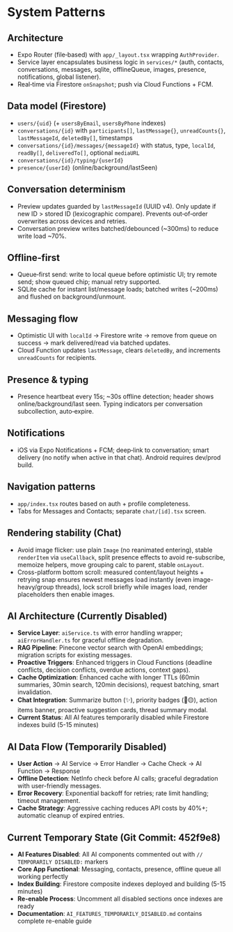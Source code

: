 # System Patterns

## Architecture
- Expo Router (file‑based) with `app/_layout.tsx` wrapping `AuthProvider`.
- Service layer encapsulates business logic in `services/*` (auth, contacts, conversations, messages, sqlite, offlineQueue, images, presence, notifications, global listener).
- Real‑time via Firestore `onSnapshot`; push via Cloud Functions + FCM.

## Data model (Firestore)
- `users/{uid}` (+ `usersByEmail`, `usersByPhone` indexes)
- `conversations/{id}` with `participants[]`, `lastMessage{}`, `unreadCounts{}`, `lastMessageId`, `deletedBy[]`, timestamps
- `conversations/{id}/messages/{messageId}` with status, type, `localId`, `readBy[]`, `deliveredTo[]`, optional `mediaURL`
- `conversations/{id}/typing/{userId}`
- `presence/{userId}` (online/background/lastSeen)

## Conversation determinism
- Preview updates guarded by `lastMessageId` (UUID v4). Only update if new ID > stored ID (lexicographic compare). Prevents out‑of‑order overwrites across devices and retries.
- Conversation preview writes batched/debounced (~300ms) to reduce write load ~70%.

## Offline‑first
- Queue‑first send: write to local queue before optimistic UI; try remote send; show queued chip; manual retry supported.
- SQLite cache for instant list/message loads; batched writes (~200ms) and flushed on background/unmount.

## Messaging flow
- Optimistic UI with `localId` → Firestore write → remove from queue on success → mark delivered/read via batched updates.
- Cloud Function updates `lastMessage`, clears `deletedBy`, and increments `unreadCounts` for recipients.

## Presence & typing
- Presence heartbeat every 15s; ~30s offline detection; header shows online/background/last seen. Typing indicators per conversation subcollection, auto‑expire.

## Notifications
- iOS via Expo Notifications + FCM; deep‑link to conversation; smart delivery (no notify when active in that chat). Android requires dev/prod build.

## Navigation patterns
- `app/index.tsx` routes based on auth + profile completeness.
- Tabs for Messages and Contacts; separate `chat/[id].tsx` screen.

## Rendering stability (Chat)
- Avoid image flicker: use plain `Image` (no reanimated entering), stable `renderItem` via `useCallback`, split presence effects to avoid re-subscribe, memoize helpers, move grouping calc to parent, stable `onLayout`.
- Cross-platform bottom scroll: measured content/layout heights + retrying snap ensures newest messages load instantly (even image-heavy/group threads), lock scroll briefly while images load, render placeholders then enable images.

## AI Architecture (Currently Disabled)
- **Service Layer**: `aiService.ts` with error handling wrapper; `aiErrorHandler.ts` for graceful offline degradation.
- **RAG Pipeline**: Pinecone vector search with OpenAI embeddings; migration scripts for existing messages.
- **Proactive Triggers**: Enhanced triggers in Cloud Functions (deadline conflicts, decision conflicts, overdue actions, context gaps).
- **Cache Optimization**: Enhanced cache with longer TTLs (60min summaries, 30min search, 120min decisions), request batching, smart invalidation.
- **Chat Integration**: Summarize button (✨), priority badges (🔴🟡), action items banner, proactive suggestion cards, thread summary modal.
- **Current Status**: All AI features temporarily disabled while Firestore indexes build (5-15 minutes)

## AI Data Flow (Temporarily Disabled)
- **User Action** → AI Service → Error Handler → Cache Check → AI Function → Response
- **Offline Detection**: NetInfo check before AI calls; graceful degradation with user-friendly messages.
- **Error Recovery**: Exponential backoff for retries; rate limit handling; timeout management.
- **Cache Strategy**: Aggressive caching reduces API costs by 40%+; automatic cleanup of expired entries.

## Current Temporary State (Git Commit: 452f9e8)
- **AI Features Disabled**: All AI components commented out with `// TEMPORARILY DISABLED:` markers
- **Core App Functional**: Messaging, contacts, presence, offline queue all working perfectly
- **Index Building**: Firestore composite indexes deployed and building (5-15 minutes)
- **Re-enable Process**: Uncomment all disabled sections once indexes are ready
- **Documentation**: `AI_FEATURES_TEMPORARILY_DISABLED.md` contains complete re-enable guide


